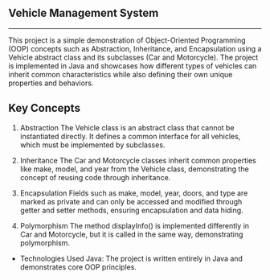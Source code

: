 ## Vehicle Management System
---
This project is a simple demonstration of Object-Oriented Programming (OOP) concepts such as Abstraction, Inheritance, and Encapsulation using a Vehicle abstract class and its subclasses (Car and Motorcycle). The project is implemented in Java and showcases how different types of vehicles can inherit common characteristics while also defining their own unique properties and behaviors.

## Key Concepts
1. Abstraction
The Vehicle class is an abstract class that cannot be instantiated directly. It defines a common interface for all vehicles, which must be implemented by subclasses.

2. Inheritance
The Car and Motorcycle classes inherit common properties like make, model, and year from the Vehicle class, demonstrating the concept of reusing code through inheritance.

3. Encapsulation
Fields such as make, model, year, doors, and type are marked as private and can only be accessed and modified through getter and setter methods, ensuring encapsulation and data hiding.

4. Polymorphism
The method displayInfo() is implemented differently in Car and Motorcycle, but it is called in the same way, demonstrating polymorphism.

- Technologies Used
Java: The project is written entirely in Java and demonstrates core OOP principles.